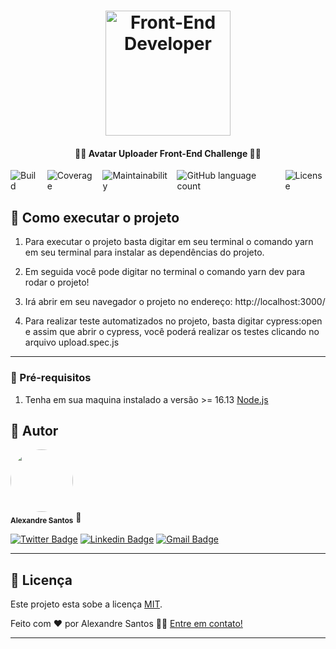 <h1 align="center">
    <img alt="Front-End Developer " title="Front-End Developer " src="https://camo.githubusercontent.com/4f7b01620e4e4b8a6b57b908b660dd79aacbbe21a22387a87017eb0679216b32/68747470733a2f2f63646e2e63726f63742e696f2f6272616e642f6c6f676f2f7265706f2d69636f6e2d677265656e2e737667" width="200px" />
</h1>

<h4 align="center">
	👨‍💻 Avatar Uploader Front-End Challenge 👨‍💻
</h4>

<div style="display: flex; justify-content: center; gap: 12px; margin: 12px 0;">
    <img alt="Build" src="https://img.shields.io/badge/build-passing-green" />
    <img alt="Coverage" src="https://img.shields.io/badge/coverage-100%25-green" />
    <img alt="Maintainability" src="https://img.shields.io/badge/maintainability-100-green" />
    <img alt="GitHub language count" src="https://img.shields.io/github/languages/count/Alexsantosjr/croct-frontend?color=%2304D361">
   <img alt="License" src="https://img.shields.io/badge/license-MIT-brightgreen">
</div>

## 🚀 Como executar o projeto

1. Para executar o projeto basta digitar em seu terminal o comando yarn em seu terminal para instalar as dependências do projeto.

2. Em seguida você pode digitar no terminal o comando yarn dev para rodar o projeto!

3. Irá abrir em seu navegador o projeto no endereço: http://localhost:3000/

4. Para realizar teste automatizados no projeto, basta digitar cypress:open e assim que abrir o cypress, você poderá realizar os testes clicando no arquivo upload.spec.js

---

### 🚀 Pré-requisitos

1. Tenha em sua maquina instalado a versão >= 16.13 [Node.js](https://nodejs.org/en/)

## 🦸 Autor

 <img style="border-radius: 50%;" src="https://avatars2.githubusercontent.com/u/37197689?s=460&u=eb1fffe75760f2c1c516cecfd82efcf46d334294&v=4" width="100px;" alt=""/>
 <br />
 <sub><b>Alexandre Santos</b></sub></a> 🚀</a>
 <br />

[![Twitter Badge](https://img.shields.io/badge/-@alexsantosjr-1ca0f1?style=flat-square&labelColor=1ca0f1&logo=twitter&logoColor=white&link=https://twitter.com/alexsantosjr)](https://twitter.com/alexsantosjr) [![Linkedin Badge](https://img.shields.io/badge/-Alexandre-blue?style=flat-square&logo=Linkedin&logoColor=white&link=https://www.linkedin.com/in/alexandresantosjr/)](https://www.linkedin.com/in/alexandresantosjr/)
[![Gmail Badge](https://img.shields.io/badge/-alexsantsjrr@gmail.com-c14438?style=flat-square&logo=Gmail&logoColor=white&link=mailto:alexsantsjrr@gmail.com)](mailto:alexsantsjrr@gmail.com)

---

## 📝 Licença

Este projeto esta sobe a licença [MIT](./LICENSE).

Feito com ❤️ por Alexandre Santos 👋🏽 [Entre em contato!](https://www.linkedin.com/in/alexandresantosjr/)

---
